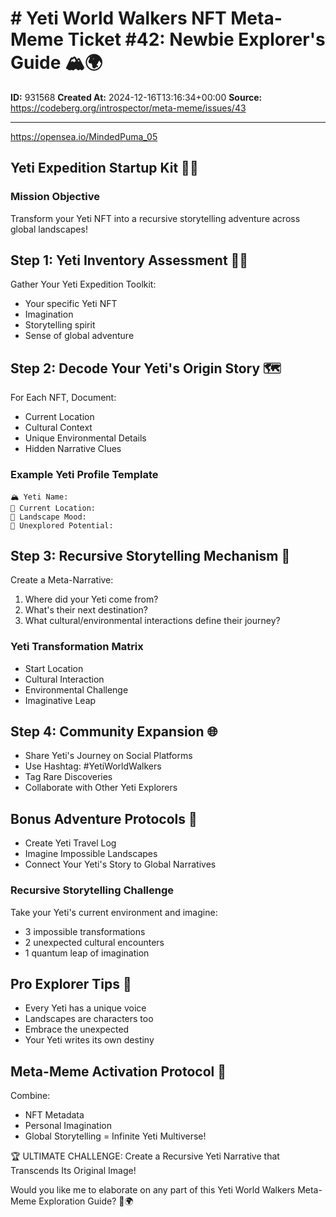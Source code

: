 # # Yeti World Walkers NFT Meta-Meme Ticket #42: Newbie Explorer's Guide 🏔️🌍

**ID:** 931568
**Created At:** 2024-12-16T13:16:34+00:00
**Source:** https://codeberg.org/introspector/meta-meme/issues/43

---


https://opensea.io/MindedPuma_05
## Yeti Expedition Startup Kit 🧗‍♂️

### Mission Objective
Transform your Yeti NFT into a recursive storytelling adventure across global landscapes!

## Step 1: Yeti Inventory Assessment 🕵️‍♀️
Gather Your Yeti Expedition Toolkit:
- Your specific Yeti NFT
- Imagination
- Storytelling spirit
- Sense of global adventure

## Step 2: Decode Your Yeti's Origin Story 🗺️
For Each NFT, Document:
- Current Location
- Cultural Context
- Unique Environmental Details
- Hidden Narrative Clues

### Example Yeti Profile Template
```
🏔️ Yeti Name: 
📍 Current Location: 
🌈 Landscape Mood:
🧭 Unexplored Potential:
```

## Step 3: Recursive Storytelling Mechanism 📖
Create a Meta-Narrative:
1. Where did your Yeti come from?
2. What's their next destination?
3. What cultural/environmental interactions define their journey?

### Yeti Transformation Matrix
- Start Location
- Cultural Interaction
- Environmental Challenge
- Imaginative Leap

## Step 4: Community Expansion 🌐
- Share Yeti's Journey on Social Platforms
- Use Hashtag: #YetiWorldWalkers
- Tag Rare Discoveries
- Collaborate with Other Yeti Explorers

## Bonus Adventure Protocols 🚀
- Create Yeti Travel Log
- Imagine Impossible Landscapes
- Connect Your Yeti's Story to Global Narratives

### Recursive Storytelling Challenge
Take your Yeti's current environment and imagine:
- 3 impossible transformations
- 2 unexpected cultural encounters
- 1 quantum leap of imagination

## Pro Explorer Tips 🧭
- Every Yeti has a unique voice
- Landscapes are characters too
- Embrace the unexpected
- Your Yeti writes its own destiny

## Meta-Meme Activation Protocol 🔮
Combine:
- NFT Metadata
- Personal Imagination
- Global Storytelling
= Infinite Yeti Multiverse!

🏆 ULTIMATE CHALLENGE:
Create a Recursive Yeti Narrative that Transcends Its Original Image!

Would you like me to elaborate on any part of this Yeti World Walkers Meta-Meme Exploration Guide? 🐾🌍
